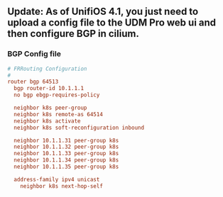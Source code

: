 ## Update: As of UnifiOS 4.1, you just need to upload a config file to the UDM Pro web ui and then configure BGP in cilium.

### BGP Config file
```conf
# FRRouting Configuration
#
router bgp 64513
  bgp router-id 10.1.1.1
  no bgp ebgp-requires-policy

  neighbor k8s peer-group
  neighbor k8s remote-as 64514
  neighbor k8s activate
  neighbor k8s soft-reconfiguration inbound

  neighbor 10.1.1.31 peer-group k8s
  neighbor 10.1.1.32 peer-group k8s
  neighbor 10.1.1.33 peer-group k8s
  neighbor 10.1.1.34 peer-group k8s
  neighbor 10.1.1.35 peer-group k8s

  address-family ipv4 unicast
    neighbor k8s next-hop-self
```
